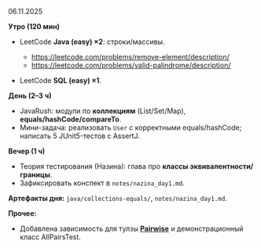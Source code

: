 06.11.2025

**Утро (120 мин)**

- LeetCode **Java (easy) ×2**: строки/массивы.
    - https://leetcode.com/problems/remove-element/description/
    - https://leetcode.com/problems/valid-palindrome/description/

- LeetCode **SQL (easy) ×1**.

**День (2–3 ч)**

- JavaRush: модули по **коллекциям** (List/Set/Map), **equals/hashCode/compareTo**.
- Мини-задача: реализовать `User` с корректными equals/hashCode; написать 5 JUnit5-тестов с AssertJ.

**Вечер (1 ч)**

- Теория тестирования (Назина): глава про **классы эквивалентности/границы**.
- Зафиксировать конспект в `notes/nazina_day1.md`.

**Артефакты дня:** `java/collections-equals/`, `notes/nazina_day1.md`.

**Прочее:**

- Добавлена зависимость для тулзы [**Pairwise**](https://github.com/pavelicii/allpairs4j) и демонстрационный класс
  AllPairsTest.
